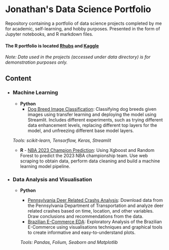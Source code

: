 # Jonathan's Data Science Portfolio

Repository containing a portfolio of data science projects completed by me for academic, self-learning, and hobby purposes. Presented in the form of Jupyter notebooks, and R markdown files.

#### The R portfolio is located [Rhubs](https://rpubs.com/BlueDreamV1B3) and [Kaggle](https://www.kaggle.com/bluedreamv1b3/code)

_Note: Data used in the projects (accessed under data directory) is for demonstration purposes only._


## Content

- ### Machine Learning

	- __Python__
		- [Dog Breed Image Classification](https://github.com/BluedreamV1B3/CNN-Dog-Breed-Classification-): Classifying dog breeds given images using transfer learning and deploying the model using Streamlit. Includes different experiments, such as trying different data enhancement levels, replacing different top layers for the model, and unfreezing different base model layers.

     _Tools: scikit-learn, Tensorflow, Keras, Streamlit_

	- __R__
             	- [NBA 2023 Champion Prediction](https://rpubs.com/BlueDreamV1B3/NBA2023ChampionPrediction): Using Xgboost and Random Forest to predict the 2023 NBA championship team. Use web scraping to obtain data, perform data cleaning and build a machine learning model pipeline. 

 
- ### Data Analysis and Visualisation

	- __Python__
  		- [Pennsylvania Deer Related Crashs Analysis](https://github.com/BluedreamV1B3/Pennsylvania-Deer-Related-Crashs-Analysis): Download data from the Pennsylvania Department of Transportation and analyze deer related crashes based on time, location, and other variables. Draw conclusions and recommendations from the data.
  		- [Brazilian E-Commerce EDA](https:github.com/BluedreamV1B3/Brazil-E-Commerce-EDA/tree/main): Exploratory Analysis of the Brazilian E-Commerce using visualisations techniques and graphical tools to create informative and easy-to-understand plots.

      _Tools: Pandas, Folium, Seaborn and Matplotlib_

      

